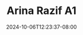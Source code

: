 --- 
title: "Arina Razif A1"
description: "streaming bokep Arina Razif A1 telegram   terbaru"
date: 2024-10-06T12:23:37-08:00
file_code: "asakjloxj2de"
draft: false
cover: "v21nn48wczsq4wvj.jpg"
tags: ["Arina", "Razif", "bokep-indo", "bokep-viral", "bokep-ig"]
length: 98
fld_id: "1483926"
foldername: "Arina Razif"
categories: ["Arina Razif"]
views: 0
---